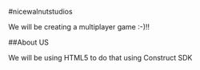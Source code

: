 
#nicewalnutstudios

We will be creating a multiplayer game :-)!!

##About US

We will be using HTML5 to do that using Construct SDK
